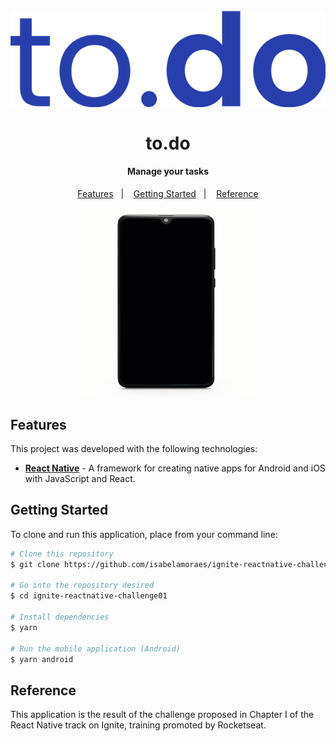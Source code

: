 <h1 align="center">
  <br>
    <img src="https://github.com/isabelamoraes/ignite-reactnative-challenge01/blob/main/demo/to.do.jpg?raw=true" alt="to.do">
  <br>
  <br>
  to.do
</h1>

<h4 align="center">
  Manage your tasks
</h4>

<p align="center">
  <a href="#features">Features</a>&nbsp;&nbsp;&nbsp;|&nbsp;&nbsp;&nbsp;
  <a href="#getting-started">Getting Started</a>&nbsp;&nbsp;&nbsp;|&nbsp;&nbsp;&nbsp;
  <a href="#reference">Reference</a>
</p>

<p align="center">
  <img alt="Mobile Application Demo" src="https://github.com/isabelamoraes/ignite-reactnative-challenge01/blob/main/demo/todo.gif?raw=true" width="60%">
</p>

## Features

This project was developed with the following technologies:

-  **[React Native](https://reactnative.dev/)** - A framework for creating native apps for Android and iOS with JavaScript and React.

## Getting Started

To clone and run this application, place from your command line:

```bash
# Clone this repository
$ git clone https://github.com/isabelamoraes/ignite-reactnative-challenge01.git ignite-reactnative-challenge01

# Go into the repository desired
$ cd ignite-reactnative-challenge01

# Install dependencies
$ yarn

# Run the mobile application (Android)
$ yarn android

```

## Reference

This application is the result of the challenge proposed in Chapter I of the React Native track on Ignite, training promoted by Rocketseat.
